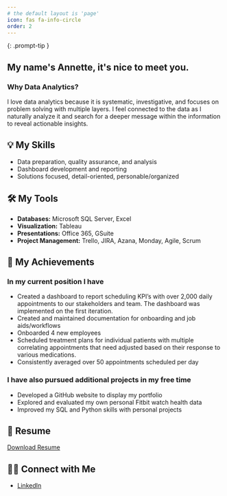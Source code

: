 ```yaml
---
# the default layout is 'page'
icon: fas fa-info-circle
order: 2
---
```


<!-- > Add Markdown syntax content to file `_tabs/about.md`{: .filepath } and it will show up on this page. -->
{: .prompt-tip }

<!-- ## Hi there 👋 -->
## My name's Annette, it's nice to meet you.

### Why Data Analytics? 
I love data analytics because it is systematic, investigative, and focuses on problem solving with multiple layers. I feel connected to the data as I naturally analyze it and search for a deeper message within the information to reveal actionable insights. 

## 💡 My Skills
- Data preparation, quality assurance, and analysis
- Dashboard development and reporting
- Solutions focused, detail-oriented, personable/organized

## 🛠️ My Tools
- **Databases:** Microsoft SQL Server, Excel
- **Visualization:** Tableau
- **Presentations:** Office 365, GSuite
- **Project Management:** Trello, JIRA, Azana, Monday, Agile, Scrum

## 📃 My Achievements 
### In my current position I have
- Created a dashboard to report scheduling KPI’s with over 2,000 daily appointments to our stakeholders and team. The dashboard was implemented on the first iteration. 
- Created and maintained documentation for onboarding and job aids/workflows
- Onboarded 4 new employees 
- Scheduled treatment plans for individual patients with multiple correlating appointments that need adjusted based on their response to various medications. 
- Consistently averaged over 50 appointments scheduled per day  

### I have also pursued additional projects in my free time
- Developed a GitHub website to display my portfolio 
- Explored and evaluated my own personal Fitbit watch health data 
- Improved my SQL and Python skills with personal projects 


## 🌟 Resume 
<a href="/assets/documents/Lofing-Judith-Annette-Resume-06-2024-Updated.pdf" target="blank"> Download Resume </a>

<object data="/assets/documents/Lofing-Judith-Annette-Resume-06-2024-Updated.pdf" width="600" height="600" type='application/pdf'></object>



## 👋🏼 Connect with Me 
- [LinkedIn](https://www.linkedin.com/in/annette-lofing-12a579138/ "LinkedIn")
<!-- [Medium](https://medium.com/@thenetta101 "Medium") 
--> 

